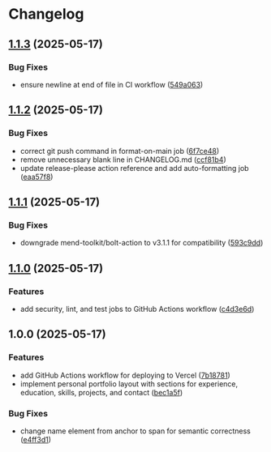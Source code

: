 # Changelog

## [1.1.3](https://github.com/fantong11/personal-web/compare/v1.1.2...v1.1.3) (2025-05-17)


### Bug Fixes

* ensure newline at end of file in CI workflow ([549a063](https://github.com/fantong11/personal-web/commit/549a06359583fee952bd9b97e5a81c625e2aa5f5))

## [1.1.2](https://github.com/fantong11/personal-web/compare/v1.1.1...v1.1.2) (2025-05-17)

### Bug Fixes

- correct git push command in format-on-main job ([6f7ce48](https://github.com/fantong11/personal-web/commit/6f7ce4848626e9f7d513663947cf0ecb4511c431))
- remove unnecessary blank line in CHANGELOG.md ([ccf81b4](https://github.com/fantong11/personal-web/commit/ccf81b4ee11eb78723a24423494107e5f140cfd1))
- update release-please action reference and add auto-formatting job ([eaa57f8](https://github.com/fantong11/personal-web/commit/eaa57f828bac1682c6a8ea3703c97b34d848ca51))

## [1.1.1](https://github.com/fantong11/personal-web/compare/v1.1.0...v1.1.1) (2025-05-17)

### Bug Fixes

- downgrade mend-toolkit/bolt-action to v3.1.1 for compatibility ([593c9dd](https://github.com/fantong11/personal-web/commit/593c9dd41356eda6b9266d2faeffd973e564eb3e))

## [1.1.0](https://github.com/fantong11/personal-web/compare/v1.0.0...v1.1.0) (2025-05-17)

### Features

- add security, lint, and test jobs to GitHub Actions workflow ([c4d3e6d](https://github.com/fantong11/personal-web/commit/c4d3e6d028e23a5a7606a8c27b3a7357b2aef462))

## 1.0.0 (2025-05-17)

### Features

- add GitHub Actions workflow for deploying to Vercel ([7b18781](https://github.com/fantong11/personal-web/commit/7b18781959bc8a106a84f8cd5d0f9e0ef4dfa9ea))
- implement personal portfolio layout with sections for experience, education, skills, projects, and contact ([bec1a5f](https://github.com/fantong11/personal-web/commit/bec1a5feafc810f0fc3639bdb3c613aaa6729764))

### Bug Fixes

- change name element from anchor to span for semantic correctness ([e4ff3d1](https://github.com/fantong11/personal-web/commit/e4ff3d179d6ba6a02b65e01e2d913c239be9e597))
